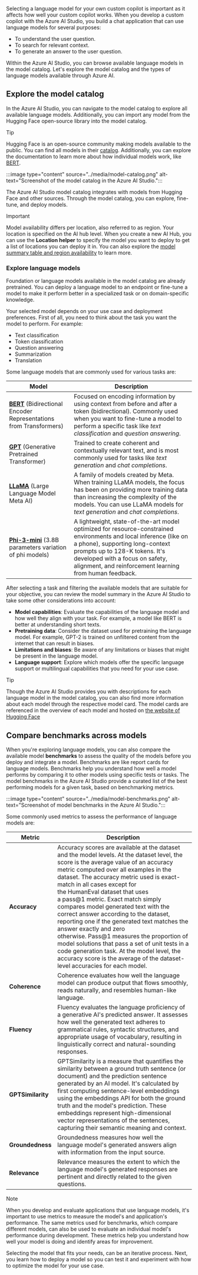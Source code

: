 Selecting a language model for your own custom copilot is important as it affects how well your custom copilot works. When you develop a custom copilot with the Azure AI Studio, you build a chat application that can use language models for several purposes:

- To understand the user question.
- To search for relevant context.
- To generate an answer to the user question.

Within the Azure AI Studio, you can browse available language models in the model catalog. Let's explore the model catalog and the types of language models available through Azure AI.

## Explore the model catalog

In the Azure AI Studio, you can navigate to the model catalog to explore all available language models. Additionally, you can import any model from the Hugging Face open-source library into the model catalog.

> [!Tip]
> Hugging Face is an open-source community making models available to the public. You can find all models in their [catalog](https://huggingface.co/models?azure-portal=true). Additionally, you can explore the documentation to learn more about how individual models work, like [BERT](https://huggingface.co/docs/transformers/main/model_doc/bert?azure-portal=true).

:::image type="content" source="../media/model-catalog.png" alt-text="Screenshot of the model catalog in the Azure AI Studio.":::

The Azure AI Studio model catalog integrates with models from Hugging Face and other sources. Through the model catalog, you can explore, fine-tune, and deploy models.

> [!Important]
> Model availability differs per location, also referred to as region. Your location is specified on the AI hub level. When you create a new AI Hub, you can use the **Location helper** to specify the model you want to deploy to get a list of locations you can deploy it in. You can also explore the [model summary table and region availability](https://learn.microsoft.com/azure/ai-services/openai/concepts/models#model-summary-table-and-region-availability?azure-portal=true) to learn more.

### Explore language models

Foundation or language models available in the model catalog are already pretrained. You can deploy a language model to an endpoint or fine-tune a model to make it perform better in a specialized task or on domain-specific knowledge.

Your selected model depends on your use case and deployment preferences. First of all, you need to think about the task you want the model to perform. For example:

- Text classification
- Token classification
- Question answering
- Summarization
- Translation

Some language models that are commonly used for various tasks are:

|Model|Description|
|---|---|
|[**BERT**](https://huggingface.co/docs/transformers/main/model_doc/bert?azure-portal=true) (Bidirectional Encoder Representations from Transformers)| Focused on encoding information by using context from before and after a token (bidirectional). Commonly used when you want to fine-tune a model to perform a specific task like *text classification* and *question answering*.|
|[**GPT**](https://huggingface.co/docs/transformers/main/model_doc/openai-gpt?azure-portal=true) (Generative Pretrained Transformer)|Trained to create coherent and contextually relevant text, and is most commonly used for tasks like *text generation* and *chat completions*.|
|[**LLaMA**](https://huggingface.co/docs/transformers/main/model_doc/llama?azure-portal=true) (Large Language Model Meta AI)|A family of models created by Meta. When training LLaMA models, the focus has been on providing more training data than increasing the complexity of the models. You can use LLaMA models for *text generation* and *chat completions*.|
|[**Phi-3-mini**](https://huggingface.co/docs/transformers/main/model_doc/phi3?azure-portal=true) (3.8B parameters variation of phi models)| A lightweight, state-of-the-art model optimized for resource-constrained environments and local inference (like on a phone), supporting long-context prompts up to 128-K tokens. It's developed with a focus on safety, alignment, and reinforcement learning from human feedback.|

After selecting a task and filtering the available models that are suitable for your objective, you can review the model summary in the Azure AI Studio to take some other considerations into account:

- **Model capabilities**: Evaluate the capabilities of the language model and how well they align with your task. For example, a model like BERT is better at understanding short texts.
- **Pretraining data**: Consider the dataset used for pretraining the language model. For example, GPT-2 is trained on unfiltered content from the internet that can result in biases.
- **Limitations and biases**: Be aware of any limitations or biases that might be present in the language model.
- **Language support**: Explore which models offer the specific language support or multilingual capabilities that you need for your use case.

> [!Tip]
> Though the Azure AI Studio provides you with descriptions for each language model in the model catalog, you can also find more information about each model through the respective model card. The model cards are referenced in the overview of each model and hosted on [the website of Hugging Face](https://huggingface.co/models?azure-portal=true)

## Compare benchmarks across models

When you're exploring language models, you can also compare the available model **benchmarks** to assess the quality of the models before you deploy and integrate a model. Benchmarks are like report cards for language models. Benchmarks help you understand how well a model performs by comparing it to other models using specific tests or tasks. The model benchmarks in the Azure AI Studio provide a curated list of the best performing models for a given task, based on benchmarking metrics.

:::image type="content" source="../media/model-benchmarks.png" alt-text="Screenshot of model benchmarks in the Azure AI Studio.":::

Some commonly used metrics to assess the performance of language models are:

|**Metric**|**Description**|
|---|---|
|**Accuracy**|Accuracy scores are available at the dataset and the model levels. At the dataset level, the score is the average value of an accuracy metric computed over all examples in the dataset. The accuracy metric used is exact-match in all cases except for the HumanEval dataset that uses a pass@1 metric. Exact match simply compares model generated text with the correct answer according to the dataset, reporting one if the generated text matches the answer exactly and zero otherwise. Pass@1 measures the proportion of model solutions that pass a set of unit tests in a code generation task. At the model level, the accuracy score is the average of the dataset-level accuracies for each model.|
|**Coherence**|Coherence evaluates how well the language model can produce output that flows smoothly, reads naturally, and resembles human-like language.|
|**Fluency**|Fluency evaluates the language proficiency of a generative AI's predicted answer. It assesses how well the generated text adheres to grammatical rules, syntactic structures, and appropriate usage of vocabulary, resulting in linguistically correct and natural-sounding responses.|
|**GPTSimilarity**|GPTSimilarity is a measure that quantifies the similarity between a ground truth sentence (or document) and the prediction sentence generated by an AI model. It's calculated by first computing sentence-level embeddings using the embeddings API for both the ground truth and the model's prediction. These embeddings represent high-dimensional vector representations of the sentences, capturing their semantic meaning and context.|
|**Groundedness**|Groundedness measures how well the language model's generated answers align with information from the input source.|
|**Relevance**|Relevance measures the extent to which the language model's generated responses are pertinent and directly related to the given questions.|

> [!Note]
> When you develop and evaluate applications that use language models, it's important to use metrics to measure the model's and application's performance. The same metrics used for benchmarks, which compare different models, can also be used to evaluate an individual model's performance during development. These metrics help you understand how well your model is doing and identify areas for improvement.

Selecting the model that fits your needs, can be an iterative process. Next, you learn how to deploy a model so you can test it and experiment with how to optimize the model for your use case.
